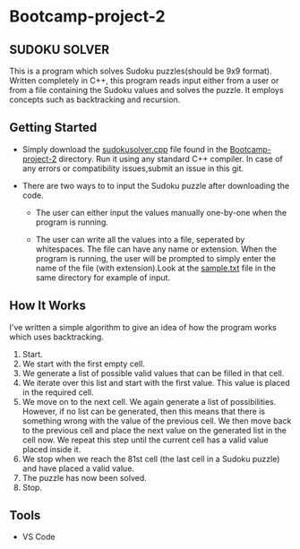# Bootcamp-project-2
## SUDOKU SOLVER
  This is a program which solves Sudoku puzzles(should be 9x9 format). Written completely in C++, this program reads input either from a user or from a file containing  the Sudoku values and solves the puzzle. It employs concepts such as backtracking and recursion.

##  Getting Started

   *  Simply download the [sudokusolver.cpp](sudokusolver.cpp) file found in the [Bootcamp-project-2](Bootcamp-project-2) directory. Run it using any standard C++ compiler. In case of any errors or compatibility issues,submit an issue in this git.

  * There are two ways to to input the Sudoku puzzle after downloading the code.

    - The user can either input the values manually one-by-one when the program is running.

    - The user can write all the values into a file, seperated by whitespaces. The file can have any name or extension. When the program is running, the user will be prompted to simply enter the name of the file (with extension).Look at the [sample.txt](sample.txt) file in the same directory for example of input.
##  How It Works
I've written a simple algorithm to give an idea of how the program works which uses backtracking.

1. Start.
1. We start with the first empty cell.
2. We generate a list of possible valid values that can be filled in that cell.
3. We iterate over this list and start with the first value. This value is placed in the required cell.
4. We move on to the next cell. We again generate a list of possibilities. However, if no list can be generated, then this means that there is something wrong with the value of the previous cell. We then move back to the previous cell and place the next value on the generated list in the cell now. We repeat this step until the current cell has a valid value placed inside it.
5. We stop when we reach the 81st cell (the last cell in a Sudoku puzzle) and have placed a valid value.
6. The puzzle has now been solved.
7. Stop.

## Tools
* VS Code
